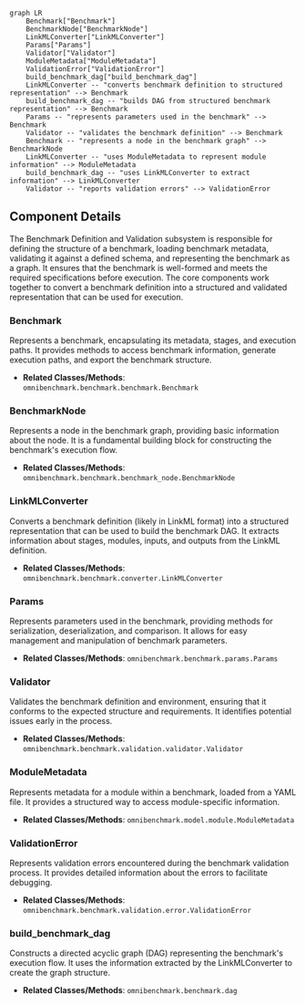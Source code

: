 ```mermaid
graph LR
    Benchmark["Benchmark"]
    BenchmarkNode["BenchmarkNode"]
    LinkMLConverter["LinkMLConverter"]
    Params["Params"]
    Validator["Validator"]
    ModuleMetadata["ModuleMetadata"]
    ValidationError["ValidationError"]
    build_benchmark_dag["build_benchmark_dag"]
    LinkMLConverter -- "converts benchmark definition to structured representation" --> Benchmark
    build_benchmark_dag -- "builds DAG from structured benchmark representation" --> Benchmark
    Params -- "represents parameters used in the benchmark" --> Benchmark
    Validator -- "validates the benchmark definition" --> Benchmark
    Benchmark -- "represents a node in the benchmark graph" --> BenchmarkNode
    LinkMLConverter -- "uses ModuleMetadata to represent module information" --> ModuleMetadata
    build_benchmark_dag -- "uses LinkMLConverter to extract information" --> LinkMLConverter
    Validator -- "reports validation errors" --> ValidationError
```

## Component Details

The Benchmark Definition and Validation subsystem is responsible for defining the structure of a benchmark, loading benchmark metadata, validating it against a defined schema, and representing the benchmark as a graph. It ensures that the benchmark is well-formed and meets the required specifications before execution. The core components work together to convert a benchmark definition into a structured and validated representation that can be used for execution.

### Benchmark
Represents a benchmark, encapsulating its metadata, stages, and execution paths. It provides methods to access benchmark information, generate execution paths, and export the benchmark structure.
- **Related Classes/Methods**: `omnibenchmark.benchmark.benchmark.Benchmark`

### BenchmarkNode
Represents a node in the benchmark graph, providing basic information about the node. It is a fundamental building block for constructing the benchmark's execution flow.
- **Related Classes/Methods**: `omnibenchmark.benchmark.benchmark_node.BenchmarkNode`

### LinkMLConverter
Converts a benchmark definition (likely in LinkML format) into a structured representation that can be used to build the benchmark DAG. It extracts information about stages, modules, inputs, and outputs from the LinkML definition.
- **Related Classes/Methods**: `omnibenchmark.benchmark.converter.LinkMLConverter`

### Params
Represents parameters used in the benchmark, providing methods for serialization, deserialization, and comparison. It allows for easy management and manipulation of benchmark parameters.
- **Related Classes/Methods**: `omnibenchmark.benchmark.params.Params`

### Validator
Validates the benchmark definition and environment, ensuring that it conforms to the expected structure and requirements. It identifies potential issues early in the process.
- **Related Classes/Methods**: `omnibenchmark.benchmark.validation.validator.Validator`

### ModuleMetadata
Represents metadata for a module within a benchmark, loaded from a YAML file. It provides a structured way to access module-specific information.
- **Related Classes/Methods**: `omnibenchmark.model.module.ModuleMetadata`

### ValidationError
Represents validation errors encountered during the benchmark validation process. It provides detailed information about the errors to facilitate debugging.
- **Related Classes/Methods**: `omnibenchmark.benchmark.validation.error.ValidationError`

### build_benchmark_dag
Constructs a directed acyclic graph (DAG) representing the benchmark's execution flow. It uses the information extracted by the LinkMLConverter to create the graph structure.
- **Related Classes/Methods**: `omnibenchmark.benchmark.dag`
